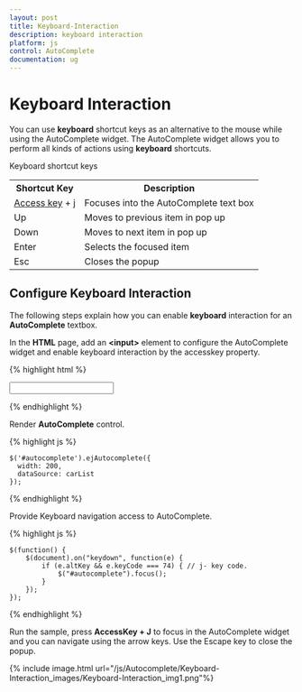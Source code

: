 ```yaml
---
layout: post
title: Keyboard-Interaction
description: keyboard interaction
platform: js
control: AutoComplete
documentation: ug
---
```


# Keyboard Interaction

You can use **keyboard** shortcut keys as an alternative to the mouse while using the AutoComplete widget. The AutoComplete widget allows you to perform all kinds of actions using **keyboard** shortcuts.

Keyboard shortcut keys

<table>
<tr>
<th>Shortcut Key</th><th>Description</th></tr>
<tr>
<td>
<a href="http://en.wikipedia.org/wiki/Access_key">Access key</a> + j	</td><td>
Focuses into the AutoComplete text box</td></tr>
<tr>
<td>
Up</td><td>
Moves to previous item in pop up</td></tr>
<tr>
<td>
Down</td><td>
Moves to next item in pop up</td></tr>
<tr>
<td>
Enter</td><td>
Selects the focused item</td></tr>
<tr>
<td>
Esc</td><td>
Closes the popup</td></tr>
</table>

## Configure Keyboard Interaction

The following steps explain how you can enable **keyboard** interaction for an **AutoComplete** textbox.

 In the **HTML** page, add an **&lt;input&gt;** element to configure the AutoComplete widget and enable keyboard interaction by the accesskey property.

{% highlight html %}

<input type="text" id="autocomplete" accesskey="j" />

{% endhighlight %}


 Render **AutoComplete** control.

{% highlight js %}


    $('#autocomplete').ejAutocomplete({
      width: 200,
      dataSource: carList
    });

{% endhighlight %}


Provide Keyboard navigation access to AutoComplete.

{% highlight js %}


    $(function() {
        $(document).on("keydown", function(e) {
            if (e.altKey && e.keyCode === 74) { // j- key code.
                $("#autocomplete").focus();
            }
        });
    });

{% endhighlight %}



 Run the sample, press **AccessKey + J** to focus in the AutoComplete widget and you can navigate using the arrow keys. Use the Escape key to close the popup.

{% include image.html url="/js/Autocomplete/Keyboard-Interaction_images/Keyboard-Interaction_img1.png"%}



